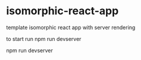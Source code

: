# isomorphic-react-app

template isomorphic react app with server rendering

to start run
npm run devserver

npm run devserver